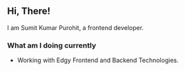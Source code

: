 
## **Hi, There!**
I am Sumit Kumar Purohit, a frontend developer.

### What am I doing currently
- Working with Edgy Frontend and Backend Technologies.
